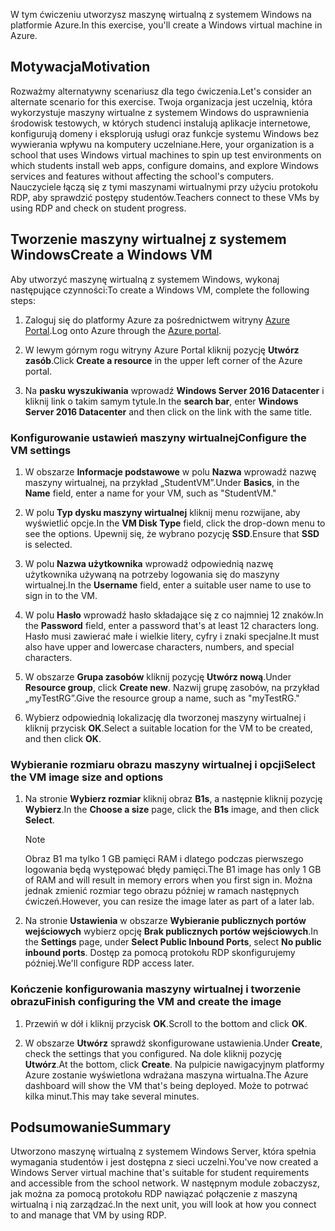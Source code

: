 <span data-ttu-id="fad31-101">W tym ćwiczeniu utworzysz maszynę wirtualną z systemem Windows na platformie Azure.</span><span class="sxs-lookup"><span data-stu-id="fad31-101">In this exercise, you'll create a Windows virtual machine in Azure.</span></span>

## <a name="motivation"></a><span data-ttu-id="fad31-102">Motywacja</span><span class="sxs-lookup"><span data-stu-id="fad31-102">Motivation</span></span>

<span data-ttu-id="fad31-103">Rozważmy alternatywny scenariusz dla tego ćwiczenia.</span><span class="sxs-lookup"><span data-stu-id="fad31-103">Let's consider an alternate scenario for this exercise.</span></span> <span data-ttu-id="fad31-104">Twoja organizacja jest uczelnią, która wykorzystuje maszyny wirtualne z systemem Windows do usprawnienia środowisk testowych, w których studenci instalują aplikacje internetowe, konfigurują domeny i eksplorują usługi oraz funkcje systemu Windows bez wywierania wpływu na komputery uczelniane.</span><span class="sxs-lookup"><span data-stu-id="fad31-104">Here, your organization is a school that uses Windows virtual machines to spin up test environments on which students install web apps, configure domains, and explore Windows services and features without affecting the school's computers.</span></span> <span data-ttu-id="fad31-105">Nauczyciele łączą się z tymi maszynami wirtualnymi przy użyciu protokołu RDP, aby sprawdzić postępy studentów.</span><span class="sxs-lookup"><span data-stu-id="fad31-105">Teachers connect to these VMs by using RDP and check on student progress.</span></span>

## <a name="create-a-windows-vm"></a><span data-ttu-id="fad31-106">Tworzenie maszyny wirtualnej z systemem Windows</span><span class="sxs-lookup"><span data-stu-id="fad31-106">Create a Windows VM</span></span>

<span data-ttu-id="fad31-107">Aby utworzyć maszynę wirtualną z systemem Windows, wykonaj następujące czynności:</span><span class="sxs-lookup"><span data-stu-id="fad31-107">To create a Windows VM, complete the following steps:</span></span>

1. <span data-ttu-id="fad31-108">Zaloguj się do platformy Azure za pośrednictwem witryny [Azure Portal](https://portal.azure.com).</span><span class="sxs-lookup"><span data-stu-id="fad31-108">Log onto Azure through the [Azure portal](https://portal.azure.com).</span></span>

1. <span data-ttu-id="fad31-109">W lewym górnym rogu witryny Azure Portal kliknij pozycję **Utwórz zasób**.</span><span class="sxs-lookup"><span data-stu-id="fad31-109">Click **Create a resource** in the upper left corner of the Azure portal.</span></span>

1. <span data-ttu-id="fad31-110">Na **pasku wyszukiwania** wprowadź **Windows Server 2016 Datacenter** i kliknij link o takim samym tytule.</span><span class="sxs-lookup"><span data-stu-id="fad31-110">In the **search bar**, enter  **Windows Server 2016 Datacenter**  and then click on the link with the same title.</span></span>

### <a name="configure-the-vm-settings"></a><span data-ttu-id="fad31-111">Konfigurowanie ustawień maszyny wirtualnej</span><span class="sxs-lookup"><span data-stu-id="fad31-111">Configure the VM settings</span></span>

1. <span data-ttu-id="fad31-112">W obszarze **Informacje podstawowe** w polu **Nazwa** wprowadź nazwę maszyny wirtualnej, na przykład „StudentVM”.</span><span class="sxs-lookup"><span data-stu-id="fad31-112">Under **Basics**, in the **Name** field, enter a name for your VM, such as "StudentVM."</span></span>

1. <span data-ttu-id="fad31-113">W polu **Typ dysku maszyny wirtualnej** kliknij menu rozwijane, aby wyświetlić opcje.</span><span class="sxs-lookup"><span data-stu-id="fad31-113">In the **VM Disk Type** field, click the drop-down menu to see the options.</span></span> <span data-ttu-id="fad31-114">Upewnij się, że wybrano pozycję **SSD**.</span><span class="sxs-lookup"><span data-stu-id="fad31-114">Ensure that **SSD** is selected.</span></span>

1. <span data-ttu-id="fad31-115">W polu **Nazwa użytkownika** wprowadź odpowiednią nazwę użytkownika używaną na potrzeby logowania się do maszyny wirtualnej.</span><span class="sxs-lookup"><span data-stu-id="fad31-115">In the **Username** field, enter a suitable user name to use to sign in to the VM.</span></span>

1. <span data-ttu-id="fad31-116">W polu **Hasło** wprowadź hasło składające się z co najmniej 12 znaków.</span><span class="sxs-lookup"><span data-stu-id="fad31-116">In the **Password** field, enter a password that's at least 12 characters long.</span></span> <span data-ttu-id="fad31-117">Hasło musi zawierać małe i wielkie litery, cyfry i znaki specjalne.</span><span class="sxs-lookup"><span data-stu-id="fad31-117">It must also have upper and lowercase characters, numbers, and special characters.</span></span>

1. <span data-ttu-id="fad31-118">W obszarze **Grupa zasobów** kliknij pozycję **Utwórz nową**.</span><span class="sxs-lookup"><span data-stu-id="fad31-118">Under **Resource group**, click **Create new**.</span></span> <span data-ttu-id="fad31-119">Nazwij grupę zasobów, na przykład „myTestRG”.</span><span class="sxs-lookup"><span data-stu-id="fad31-119">Give the resource group a name, such as "myTestRG."</span></span>

1. <span data-ttu-id="fad31-120">Wybierz odpowiednią lokalizację dla tworzonej maszyny wirtualnej i kliknij przycisk **OK**.</span><span class="sxs-lookup"><span data-stu-id="fad31-120">Select a suitable location for the VM to be created, and then click **OK**.</span></span>

### <a name="select-the-vm-image-size-and-options"></a><span data-ttu-id="fad31-121">Wybieranie rozmiaru obrazu maszyny wirtualnej i opcji</span><span class="sxs-lookup"><span data-stu-id="fad31-121">Select the VM image size and options</span></span>

1. <span data-ttu-id="fad31-122">Na stronie **Wybierz rozmiar** kliknij obraz **B1s**, a następnie kliknij pozycję **Wybierz**.</span><span class="sxs-lookup"><span data-stu-id="fad31-122">In the **Choose a size** page, click the **B1s** image, and then click **Select**.</span></span>

   > [!Note] 
   > <span data-ttu-id="fad31-123">Obraz B1 ma tylko 1 GB pamięci RAM i dlatego podczas pierwszego logowania będą występować błędy pamięci.</span><span class="sxs-lookup"><span data-stu-id="fad31-123">The B1 image has only 1 GB of RAM and will result in memory errors when you first sign in.</span></span> <span data-ttu-id="fad31-124">Można jednak zmienić rozmiar tego obrazu później w ramach następnych ćwiczeń.</span><span class="sxs-lookup"><span data-stu-id="fad31-124">However, you can resize the image later as part of a later lab.</span></span>

1. <span data-ttu-id="fad31-125">Na stronie **Ustawienia** w obszarze **Wybieranie publicznych portów wejściowych** wybierz opcję **Brak publicznych portów wejściowych**.</span><span class="sxs-lookup"><span data-stu-id="fad31-125">In the **Settings** page, under **Select Public Inbound Ports**, select **No public inbound ports**.</span></span> <span data-ttu-id="fad31-126">Dostęp za pomocą protokołu RDP skonfigurujemy później.</span><span class="sxs-lookup"><span data-stu-id="fad31-126">We'll configure RDP access later.</span></span>

### <a name="finish-configuring-the-vm-and-create-the-image"></a><span data-ttu-id="fad31-127">Kończenie konfigurowania maszyny wirtualnej i tworzenie obrazu</span><span class="sxs-lookup"><span data-stu-id="fad31-127">Finish configuring the VM and create the image</span></span>

1. <span data-ttu-id="fad31-128">Przewiń w dół i kliknij przycisk **OK**.</span><span class="sxs-lookup"><span data-stu-id="fad31-128">Scroll to the bottom and click **OK**.</span></span>

1. <span data-ttu-id="fad31-129">W obszarze **Utwórz** sprawdź skonfigurowane ustawienia.</span><span class="sxs-lookup"><span data-stu-id="fad31-129">Under **Create**, check the settings that you configured.</span></span> <span data-ttu-id="fad31-130">Na dole kliknij pozycję **Utwórz**.</span><span class="sxs-lookup"><span data-stu-id="fad31-130">At the bottom, click **Create**.</span></span> <span data-ttu-id="fad31-131">Na pulpicie nawigacyjnym platformy Azure zostanie wyświetlona wdrażana maszyna wirtualna.</span><span class="sxs-lookup"><span data-stu-id="fad31-131">The Azure dashboard will show the VM that's being deployed.</span></span> <span data-ttu-id="fad31-132">Może to potrwać kilka minut.</span><span class="sxs-lookup"><span data-stu-id="fad31-132">This may take several minutes.</span></span>

## <a name="summary"></a><span data-ttu-id="fad31-133">Podsumowanie</span><span class="sxs-lookup"><span data-stu-id="fad31-133">Summary</span></span>

<span data-ttu-id="fad31-134">Utworzono maszynę wirtualną z systemem Windows Server, która spełnia wymagania studentów i jest dostępna z sieci uczelni.</span><span class="sxs-lookup"><span data-stu-id="fad31-134">You've now created a Windows Server virtual machine that's suitable for student requirements and accessible from the school network.</span></span> <span data-ttu-id="fad31-135">W następnym module zobaczysz, jak można za pomocą protokołu RDP nawiązać połączenie z maszyną wirtualną i nią zarządzać.</span><span class="sxs-lookup"><span data-stu-id="fad31-135">In the next unit, you will look at how you connect to and manage that VM by using RDP.</span></span>
